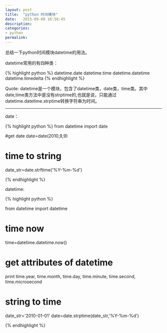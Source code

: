 ```yaml
---
layout: post
title:  "python 时间模块"
date:   2015-09-08 16:56:45
description:
categories:
- python
permalink:
---
```



总结一下python时间模块datetime的用法。

datetime常用的有四种类：

{% highlight python %}
datetime.date
datetime.time
datetime.datetime
datetime.timedelta
{% endhighlight %}

Quote:
datetime是一个模块，包含了datetime类，date类，time类。其中date,time类方法中是没有strptime的,也就是说，只能通过datetime.datetime.strptime转换字符串为时间。

___

date：

{% highlight python %}
from datetime import date

#get date
date=date(2010,9,9)

# time to string
date_str=date.strftime('%Y-%m-%d')



{% endhighlight %}

datetime:

{% highlight python %}

from datetime import datetime

# time now
time=datetime.datetime.now()

# get attributes of datetime
print time.year, time.month, time.day, time.minute, time.second, time.microsecond

# string to time
date_str='2010-01-01'
date=date.strptime(date_str,'%Y-%m-%d')

{% endhighlight %}
